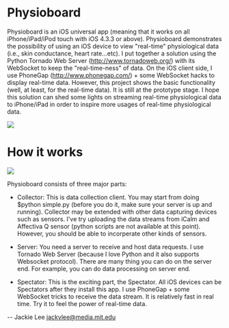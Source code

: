 Physioboard
============
Physioboard is an iOS universal app (meaning that it works on all iPhone/iPad/iPod touch 
with iOS 4.3.3 or above). Physioboard demonstrates the possibility of using an iOS 
device to view "real-time" physiological data (i.e., skin conductance, heart rate...etc).
I put together a solution using the Python Tornado Web Server (http://www.tornadoweb.org/) with
its WebSocket to keep the "real-time-ness" of data. On the iOS client side, I use 
PhoneGap (http://www.phonegap.com/) + some WebSocket hacks to display real-time data. 
However, this project shows the basic functionality (well, at least, for the real-time data).
It is still at the prototype stage. I hope this solution can shed some lights on streaming 
real-time physiological data to iPhone/iPad in order to inspire more usages of
real-time physiological data.

[![](https://github.com/jackylee0424/Physioboard/raw/master/physioboard-screenshot.jpg)](https://github.com/jackylee0424/Physioboard/raw/master/physioboard-screenshot.jpg)

How it works
============
[![](https://github.com/jackylee0424/Physioboard/raw/master/physioboard-diagram.jpg)](https://github.com/jackylee0424/Physioboard/raw/master/physioboard-diagram.jpg)

Physioboard consists of three major parts:

* Collector: 
This is data collection client. You may start from doing $python simple.py (before you do it, make sure your server is up and running). Collector may be extended with other data capturing devices such as sensors. I've try uploading the data streams from iCalm and Affectiva Q sensor (python scripts are not available at this point). However, you should be able to incorperate other kinds of sensors. 

* Server:
You need a server to receive and host data requests. I use Tornado Web Server (because I love Python and it also supports Websocket protocol). There are many thing you can do on the server end. For example, you can do data processing on server end. 

* Spectator:
This is the exciting part, the Spectator. All iOS devices can be Spectators after they install this app. I use PhoneGap + some WebSocket tricks to receive the data stream. It is relatively fast in real time. Try it to feel the power of real-time data.

-- 
Jackie Lee
jackylee@media.mit.edu
